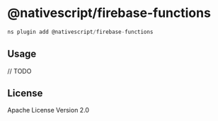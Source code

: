 # @nativescript/firebase-functions

```javascript
ns plugin add @nativescript/firebase-functions
```

## Usage

// TODO

## License

Apache License Version 2.0
